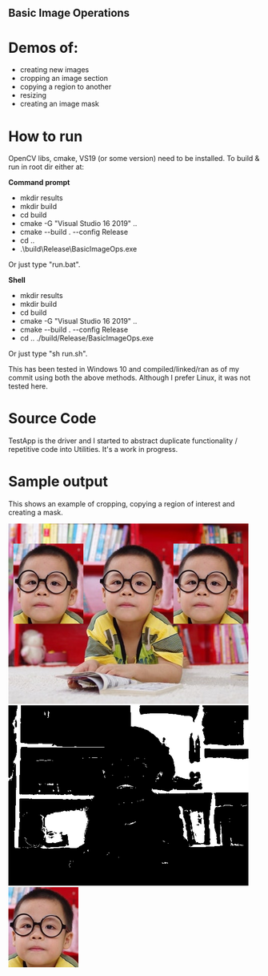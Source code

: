 ## Basic Image Operations
# Demos of:
* creating new images
* cropping an image section
* copying a region to another
* resizing
* creating an image mask

# How to run
OpenCV libs, cmake, VS19 (or some version) need to be installed.
To build & run in root dir either at:

**Command prompt**
* mkdir results
* mkdir build
* cd build
* cmake -G "Visual Studio 16 2019" ..
* cmake --build . --config Release
* cd ..
* .\build\Release\BasicImageOps.exe

Or just type "run.bat".

**Shell**

* mkdir results
* mkdir build
* cd build
* cmake -G "Visual Studio 16 2019" ..
* cmake --build . --config Release
* cd ..
./build/Release/BasicImageOps.exe

Or just type "sh run.sh".

This has been tested in Windows 10 and compiled/linked/ran as of my commit using both the above methods. Although I prefer Linux, it was not tested here.

# Source Code
TestApp is the driver and I started to abstract duplicate functionality / repetitive code into Utilities. It's a work in progress. 

# Sample output
This shows an example of cropping, copying a region of interest and creating a mask.

![ROI copied](copiedRegions.png "region of interest copied")
![Creating a mask](mask2.png "creating a mask")
![Cropped image](crop.png "cropped image")
